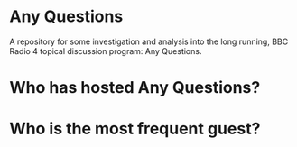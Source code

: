 # Any Questions

A repository for some investigation and analysis into the long running, BBC Radio 4 topical discussion program: Any Questions.

# Who has hosted Any Questions?


# Who is the most frequent guest?


